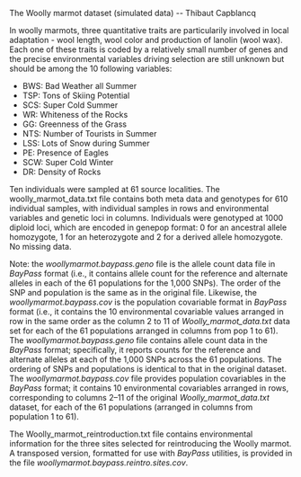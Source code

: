 
The Woolly marmot dataset (simulated data) -- Thibaut Capblancq

In woolly marmots, three quantitative traits are particularily involved in local adaptation - wool length, wool color and production of lanolin (wool wax). Each one of these traits is coded by a relatively small number of genes and the precise environmental variables driving selection are still unknown but should be among the 10 following variables: 

- BWS: Bad Weather all Summer
- TSP: Tons of Skiing Potential
- SCS: Super Cold Summer
- WR: Whiteness of the Rocks
- GG: Greenness of the Grass
- NTS: Number of Tourists in Summer
- LSS: Lots of Snow during Summer 
- PE: Presence of Eagles
- SCW: Super Cold Winter
- DR: Density of Rocks

Ten individuals were sampled at 61 source localities. The woolly_marmot_data.txt file contains both meta data and genotypes for 610 individual samples, with individual samples in rows and environmental variables and genetic loci in columns. Individuals were genotyped at 1000 diploid loci, which are encoded in genepop format: 0 for an ancestral allele homozygote, 1 for an heterozygote and 2 for a derived allele homozygote. No missing data.

Note: the *woollymarmot.baypass.geno* file is the allele count data file in *BayPass* format (i.e., it contains allele count for the reference and alternate alleles in each of the 61 populations for the 1,000 SNPs). The order of the SNP and population is the same as in the original file. Likewise, the *woollymarmot.baypass.cov* is the population covariable format in *BayPass* format (i.e., it contains the 10 environmental covariable values arranged in row in the same order as the column 2 to 11 of *Woolly_marmot_data.txt* data set for each of the 61 populations arranged in columns from pop 1 to 61). The *woollymarmot.baypass.geno* file contains allele count data in the *BayPass* format; specifically, it reports counts for the reference and alternate alleles at each of the 1,000 SNPs across the 61 populations. The ordering of SNPs and populations is identical to that in the original dataset. The *woollymarmot.baypass.cov* file provides population covariables in the *BayPass* format; it contains 10 environmental covariables arranged in rows, corresponding to columns 2–11 of the original *Woolly_marmot_data.txt* dataset, for each of the 61 populations (arranged in columns from population 1 to 61).

The Woolly_marmot_reintroduction.txt file contains environmental information for the three sites selected for reintroducing the Woolly marmot. A transposed version, formatted for use with *BayPass* utilities, is provided in the file *woollymarmot.baypass.reintro.sites.cov*.
